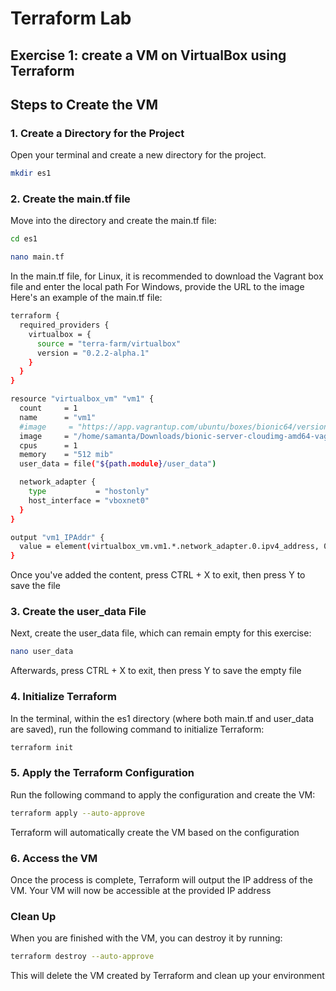 # Terraform Lab

## Exercise 1: create a VM on VirtualBox using Terraform 

## Steps to Create the VM

### 1. Create a Directory for the Project

Open your terminal and create a new directory for the project.

```bash
mkdir es1
```

### 2. Create the main.tf file
Move into the directory and create the main.tf file:
```bash
cd es1
```
```bash
nano main.tf
```
In the main.tf file, for Linux, it is recommended to download the Vagrant box file and enter the local path
For Windows, provide the URL to the image
Here's an example of the main.tf file:
```bash
terraform {
  required_providers {
    virtualbox = {
      source = "terra-farm/virtualbox"
      version = "0.2.2-alpha.1"
    }
  }
}

resource "virtualbox_vm" "vm1" {
  count     = 1
  name      = "vm1"
  #image     = "https://app.vagrantup.com/ubuntu/boxes/bionic64/versions/20180903.0.0/providers/virtualbox.box"
  image     = "/home/samanta/Downloads/bionic-server-cloudimg-amd64-vagrant-20230607.0.1.box"
  cpus      = 1
  memory    = "512 mib"
  user_data = file("${path.module}/user_data")

  network_adapter {
    type           = "hostonly"
    host_interface = "vboxnet0"
  }
}

output "vm1_IPAddr" {
  value = element(virtualbox_vm.vm1.*.network_adapter.0.ipv4_address, 0)
}
```
Once you've added the content, press CTRL + X to exit, then press Y to save the file

### 3. Create the user_data File

Next, create the user_data file, which can remain empty for this exercise:
```bash
nano user_data
```
Afterwards, press CTRL + X to exit, then press Y to save the empty file

### 4. Initialize Terraform

In the terminal, within the es1 directory (where both main.tf and user_data are saved), run the following command to initialize Terraform:
```bash
terraform init
```
### 5. Apply the Terraform Configuration

Run the following command to apply the configuration and create the VM:
```bash
terraform apply --auto-approve
```
Terraform will automatically create the VM based on the configuration

### 6. Access the VM
Once the process is complete, Terraform will output the IP address of the VM. Your VM will now be accessible at the provided IP address

### Clean Up

When you are finished with the VM, you can destroy it by running:
```bash
terraform destroy --auto-approve
```
This will delete the VM created by Terraform and clean up your environment
